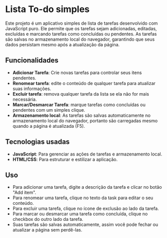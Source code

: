 # Lista To-do simples

Este projeto é um aplicativo simples de lista de tarefas desenvolvido com JavaScript puro. Ele permite que os tarefas sejam adicionadas, editadas, excluídas e marcando tarefas como concluídas ou pendentes. As tarefas são salvas no armazenamento local do navegador, garantindo que seus dados persistam mesmo após a atualização da página.

## Funcionalidades

- **Adicionar Tarefa**: Crie novas tarefas para controlar seus itens pendentes.
- **Renomear tarefa**: edite o conteúdo de qualquer tarefa para atualizar suas informações.
- **Excluir tarefa**: remova qualquer tarefa da lista se ela não for mais necessária.
- **Marcar/Desmarcar Tarefa**: marque tarefas como concluídas ou pendentes com um simples clique.
- **Armazenamento local**: As tarefas são salvas automaticamente no armazenamento local do navegador, portanto são carregadas mesmo quando a página é atualizada (F5).

## Tecnologias usadas

- **JavaScript**: Para gerenciar as ações de tarefas e armazenamento local.
- **HTML/CSS**: Para estruturar e estilizar a aplicação.

## Uso

- Para adicionar uma tarefa, digite a descrição da tarefa e clicar no botão "Add item".
- Para renomear uma tarefa, clique no texto da task para editar o seu conteúdo.
- Para excluir uma tarefa, clique no ícone de exclusão ao lado da tarefa.
- Para marcar ou desmarcar uma tarefa como concluída, clique no checkbox do outro lado da tarefa.
- Suas tarefas são salvas automaticamente, assim você pode fechar ou atualizar a página sem perdê-las.